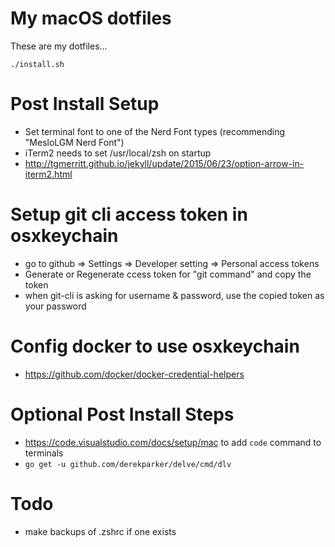 # My macOS dotfiles
These are my dotfiles...

```
./install.sh
```

# Post Install Setup 
- Set terminal font to one of the Nerd Font types (recommending "MesloLGM Nerd Font")
- iTerm2 needs to set /usr/local/zsh on startup
- http://tgmerritt.github.io/jekyll/update/2015/06/23/option-arrow-in-iterm2.html 

# Setup git cli access token in osxkeychain
- go to github => Settings => Developer setting => Personal access tokens
- Generate or Regenerate ccess token for "git command" and copy the token
- when git-cli is asking for username & password, use the copied token as your password

# Config docker to use osxkeychain
- https://github.com/docker/docker-credential-helpers

# Optional Post Install Steps
- https://code.visualstudio.com/docs/setup/mac to add ```code``` command to terminals
- ```go get -u github.com/derekparker/delve/cmd/dlv```


# Todo
- make backups of .zshrc if one exists
